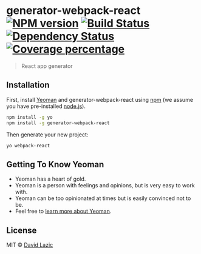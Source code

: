 # generator-webpack-react [![NPM version][npm-image]][npm-url] [![Build Status][travis-image]][travis-url] [![Dependency Status][daviddm-image]][daviddm-url] [![Coverage percentage][coveralls-image]][coveralls-url]
> React app generator

## Installation

First, install [Yeoman](http://yeoman.io) and generator-webpack-react using [npm](https://www.npmjs.com/) (we assume you have pre-installed [node.js](https://nodejs.org/)).

```bash
npm install -g yo
npm install -g generator-webpack-react
```

Then generate your new project:

```bash
yo webpack-react
```

## Getting To Know Yeoman

 * Yeoman has a heart of gold.
 * Yeoman is a person with feelings and opinions, but is very easy to work with.
 * Yeoman can be too opinionated at times but is easily convinced not to be.
 * Feel free to [learn more about Yeoman](http://yeoman.io/).

## License

MIT © [David Lazic]()


[npm-image]: https://badge.fury.io/js/generator-webpack-react.svg
[npm-url]: https://npmjs.org/package/generator-webpack-react
[travis-image]: https://travis-ci.org/DavidLazic/generator-webpack-react.svg?branch=master
[travis-url]: https://travis-ci.org/DavidLazic/generator-webpack-react
[daviddm-image]: https://david-dm.org/DavidLazic/generator-webpack-react.svg?theme=shields.io
[daviddm-url]: https://david-dm.org/DavidLazic/generator-webpack-react
[coveralls-image]: https://coveralls.io/repos/DavidLazic/generator-webpack-react/badge.svg
[coveralls-url]: https://coveralls.io/r/DavidLazic/generator-webpack-react
